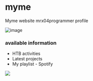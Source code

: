 # myme
Myme website mrx04programmer profile


![image](https://user-images.githubusercontent.com/46001898/207220357-dfe283e9-62aa-414d-9bc5-512bf54e4664.png)


### available information
* HTB activities
* Latest projects
* My playlist - Spotify


<img src="https://img.shields.io/badge/missing-responsive-t?style=for-the-badge&color=black&logoColor=darkgreen&labelColor=darkred" >
